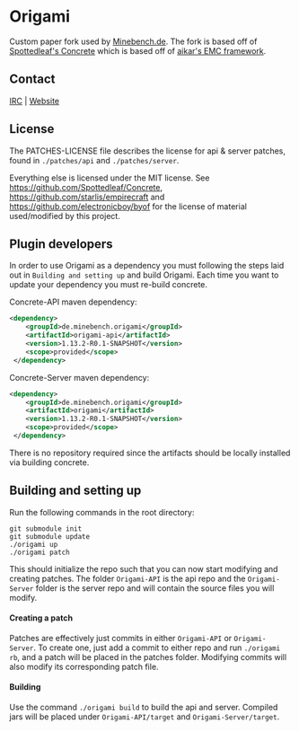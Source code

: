 Origami
==

Custom paper fork used by [Minebench.de](https://minebench.de). The fork is based off of 
[Spottedleaf's Concrete](https://github.com/Spottedleaf/Concrete) which is based off of 
[aikar's EMC framework](https://github.com/starlis/empirecraft).

## Contact
[IRC](http://moep.tv/chat) | [Website](https://minebench.de/)

## License
The PATCHES-LICENSE file describes the license for api & server patches, 
found in `./patches/api` and `./patches/server`.

Everything else is licensed under the MIT license. 
See https://github.com/Spottedleaf/Concrete, https://github.com/starlis/empirecraft
and https://github.com/electronicboy/byof for the license of material used/modified by this project.

## Plugin developers
In order to use Origami as a dependency you must following the steps laid out
in `Building and setting up` and build Origami. Each time you want to update
your dependency you must re-build concrete.

Concrete-API maven dependency:
```xml
<dependency>
    <groupId>de.minebench.origami</groupId>
    <artifactId>origami-api</artifactId>
    <version>1.13.2-R0.1-SNAPSHOT</version>
    <scope>provided</scope>
 </dependency>
 ```
 
 Concrete-Server maven dependency:
 ```xml
 <dependency>
     <groupId>de.minebench.origami</groupId>
     <artifactId>origami</artifactId>
     <version>1.13.2-R0.1-SNAPSHOT</version>
     <scope>provided</scope>
  </dependency>
  ```

There is no repository required since the artifacts should be locally installed
via building concrete.

## Building and setting up
Run the following commands in the root directory:

```
git submodule init
git submodule update
./origami up
./origami patch
```

This should initialize the repo such that you can now start modifying and creating 
patches. The folder `Origami-API` is the api repo and the `Origami-Server` folder
is the server repo and will contain the source files you will modify.

#### Creating a patch
Patches are effectively just commits in either `Origami-API` or `Origami-Server`. 
To create one, just add a commit to either repo and run `./origami rb`, and a 
patch will be placed in the patches folder. Modifying commits will also modify its 
corresponding patch file.


#### Building

Use the command `./origami build` to build the api and server. Compiled jars
will be placed under `Origami-API/target` and `Origami-Server/target`.
